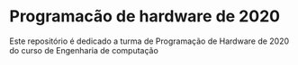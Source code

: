 # Programacão de hardware de 2020
Este repositório é dedicado a turma de Programação de Hardware de 2020 do curso de Engenharia de computação
